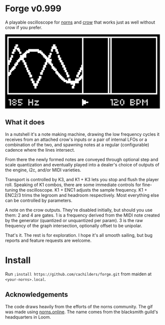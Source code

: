 # Forge v0.999
A playable oscilloscope for [norns](https://monome.org/docs/norns/) and [crow](https://monome.org/docs/crow/) that works just as well without crow if you prefer.

![animated demonstration](./assets/images/forge.gif)

## What it does
In a nutshell it's a note making machine, drawing the low frequency cycles it receives from an attached crow's inputs or a pair of internal LFOs or a combination of the two, and spawning notes at a regular (configurable) cadence where the lines intersect.

From there the newly formed notes are conveyed through optional step and scale quantization and eventually played into a dealer's choice of outputs of the engine, i2c, and/or MIDI varieties.

Transport is controlled by K3, and K1 + K3 lets you stop and flush the player roll. Speaking of K1 combos, there are some immediate controls for fine-tuning the oscilloscope. K1 + ENC1 adjusts the sample frequency. K1 + ENC2/3 trims the legroom and headroom respectively. Most everything else can be controlled by parameters. 

A note on the crow outputs. They're disabled initially, but should you use them: 2 and 4 are gates. 1 is a frequency derived from the MIDI note created by the generator (quantized or unquantized per param). 3 is the raw frequency of the graph intersection, optionally offset to be unipolar.

That's it. The rest is for exploration. I hope it's all smooth sailing, but bug reports and feature requests are welcome.

# Install
Run `;install https://github.com/cachilders/forge.git` from maiden at `<your-norns>.local`.

## Acknowledgements
The code draws heavily from the efforts of the norns community. The gif was made using [norns.online](https://github.com/schollz/norns.online). The name comes from the blacksmith guild's headquarters in Loom.